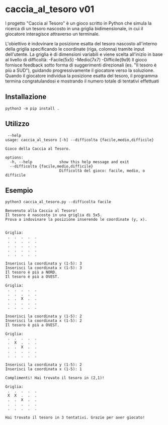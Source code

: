 # caccia_al_tesoro v01

l progetto "Caccia al Tesoro" è un gioco scritto in Python che simula la ricerca di un tesoro nascosto in una griglia bidimensionale, in cui il giocatore interagisce attraverso un terminale.

L'obiettivo è indovinare la posizione esatta del tesoro nascosto all'interno della griglia specificando le coordinate (riga, colonna) tramite input dell'utente.
La griglia è di dimensioni variabili e viene scelta all'inizio in base al livello di difficoltà:
-Facile(5x5)
-Medio(7x7)
-Difficile(9x9)
Il gioco fornisce feedback sotto forma di suggerimenti direzionali (es. "Il tesoro è più a SUD"), guidando progressivamente il giocatore verso la soluzione.
Quando il giocatore individua la posizione esatta del tesoro, il programma termina congratulandosi e mostrando il numero totale di tentativi effettuati

## Installazione
```
python3 -m pip install .
```

## Utilizzo
```
 --help
usage: caccia_al_tesoro [-h] --difficolta {facile,medio,difficile}

Gioco della Caccia al Tesoro.

options:
  -h, --help            show this help message and exit
  --difficolta {facile,medio,difficile}
                        Difficoltà del gioco: facile, medio, o difficile
```

## Esempio
```
python3 caccia_al_tesoro.py --difficolta facile

Benvenuto alla Caccia al Tesoro!
Il tesoro è nascosto in una griglia di 5x5.
Prova a indovinare la posizione inserendo le coordinate (y, x).


Griglia:
 .  .  .  .  . 
 .  .  .  .  . 
 .  .  .  .  . 
 .  .  .  .  . 
 .  .  .  .  . 

Inserisci la coordinata y (1-5): 3
Inserisci la coordinata x (1-5): 3
Il tesoro è più a NORD.
Il tesoro è più a OVEST.

Griglia:
 .  .  .  .  . 
 .  .  .  .  . 
 .  .  X  .  . 
 .  .  .  .  . 
 .  .  .  .  . 

Inserisci la coordinata y (1-5): 2
Inserisci la coordinata x (1-5): 2
Il tesoro è più a OVEST.

Griglia:
 .  .  .  .  . 
 .  X  .  .  . 
 .  .  X  .  . 
 .  .  .  .  . 
 .  .  .  .  . 

Inserisci la coordinata y (1-5): 2
Inserisci la coordinata x (1-5): 1

Complimenti! Hai trovato il tesoro in (2,1)!

Griglia:
 .  .  .  .  . 
 X  X  .  .  . 
 .  .  X  .  . 
 .  .  .  .  . 
 .  .  .  .  . 

Hai trovato il tesoro in 3 tentativi. Grazie per aver giocato!
```
